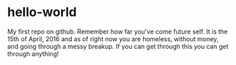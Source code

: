 # hello-world
My first repo on github. Remember how far you've come future self.
It is the 15th of April, 2016 and as of right now you are homeless, without money, and going through a messy breakup. 
If you can get through this you can get through anything!
